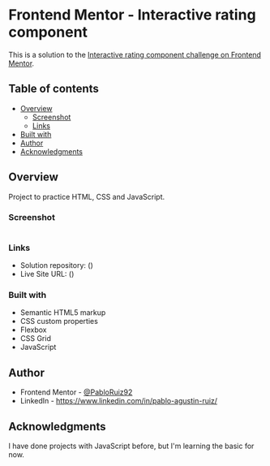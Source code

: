 # Frontend Mentor - Interactive rating component

This is a solution to the [Interactive rating component challenge on Frontend Mentor](https://www.frontendmentor.io/challenges/interactive-rating-component-koxpeBUmI).

## Table of contents

- [Overview](#overview)
  - [Screenshot](#screenshot)
  - [Links](#links)
- [Built with](#built-with)
- [Author](#author)
- [Acknowledgments](#acknowledgments)

## Overview

Project to practice HTML, CSS and JavaScript.

### Screenshot

![]()

### Links

- Solution repository: ()
- Live Site URL: ()

### Built with

- Semantic HTML5 markup
- CSS custom properties
- Flexbox
- CSS Grid
- JavaScript

## Author

- Frontend Mentor - [@PabloRuiz92](https://www.frontendmentor.io/profile/PabloRuiz92)
- LinkedIn - https://www.linkedin.com/in/pablo-agustin-ruiz/

## Acknowledgments

I have done projects with JavaScript before, but I'm learning the basic for now.